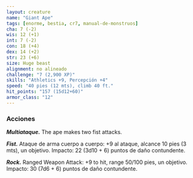 ```yaml
---
layout: creature
name: "Giant Ape"
tags: [enorme, bestia, cr7, manual-de-monstruos]
cha: 7 (-2)
wis: 12 (+1)
int: 7 (-2)
con: 18 (+4)
dex: 14 (+2)
str: 23 (+6)
size: Huge beast
alignment: no alineado
challenge: "7 (2,900 XP)"
skills: "Athletics +9, Percepción +4"
speed: "40 pies (12 mts), climb 40 ft."
hit_points: "157 (15d12+60)"
armor_class: "12"
---
```


### Acciones

***Multiataque.*** The ape makes two fist attacks.

***Fist.*** Ataque de arma cuerpo a cuerpo: +9 al ataque, alcance 10 pies (3 mts), un objetivo. Impacto: 22 (3d10 + 6) puntos de daño contundente.

***Rock.*** Ranged Weapon Attack: +9 to hit, range 50/100 pies, un objetivo. Impacto: 30 (7d6 + 6) puntos de daño contundente.